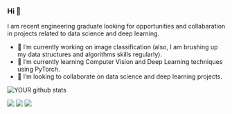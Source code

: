 ### Hi 👋
I am recent engineering graduate looking for opportunities and collabaration in projects related to data science and deep learning.
- 🔭 I’m currently working on image classification (also, I am brushing up my data structures and algorithms skills regularly).
- 🌱 I’m currently learning Computer Vision and Deep Learning techniques using PyTorch.
- 🤝 I’m looking to collaborate on data science and deep learning projects. 

![YOUR github stats](https://github-readme-stats.vercel.app/api?username=rafzamb)

[<img src="https://img.shields.io/badge/linkedin-%230077B5.svg?&style=for-the-badge&logo=linkedin&logoColor=white" />](https://www.linkedin.com/in/rafael-zambrano/) [<img src = "https://shields.io/badge/Blog%20Posts-Proyectos-brightgreen">](https://rafael-zambrano-blog-ds.netlify.app/) <img src = "https://devicons.github.io/devicon/devicon.git/icons/python/python-original.svg">

